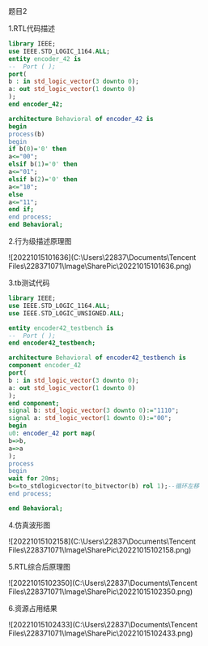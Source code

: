 题目2

1.RTL代码描述

```vhdl
library IEEE;
use IEEE.STD_LOGIC_1164.ALL;
entity encoder_42 is
--  Port ( );
port(
b : in std_logic_vector(3 downto 0);
a: out std_logic_vector(1 downto 0)
);
end encoder_42;

architecture Behavioral of encoder_42 is
begin
process(b)
begin
if b(0)='0' then 
a<="00";
elsif b(1)='0' then
a<="01";
elsif b(2)='0' then
a<="10";
else 
a<="11";
end if;
end process;
end Behavioral;
```

2.行为级描述原理图

![20221015101636](C:\Users\22837\Documents\Tencent Files\228371071\Image\SharePic\20221015101636.png)

3.tb测试代码

```vhdl
library IEEE;
use IEEE.STD_LOGIC_1164.ALL;
use IEEE.STD_LOGIC_UNSIGNED.ALL;

entity encoder42_testbench is
--  Port ( );
end encoder42_testbench;

architecture Behavioral of encoder42_testbench is
component encoder_42
port(
b : in std_logic_vector(3 downto 0);
a: out std_logic_vector(1 downto 0)
);
end component;
signal b: std_logic_vector(3 downto 0):="1110";
signal a: std_logic_vector(1 downto 0):="00";
begin
u0: encoder_42 port map(
b=>b,
a=>a
);
process
begin
wait for 20ns;
b<=to_stdlogicvector(to_bitvector(b) rol 1);--循环左移
end process;

end Behavioral;

```

4.仿真波形图

![20221015102158](C:\Users\22837\Documents\Tencent Files\228371071\Image\SharePic\20221015102158.png)

5.RTL综合后原理图

![20221015102350](C:\Users\22837\Documents\Tencent Files\228371071\Image\SharePic\20221015102350.png)

6.资源占用结果

![20221015102433](C:\Users\22837\Documents\Tencent Files\228371071\Image\SharePic\20221015102433.png)